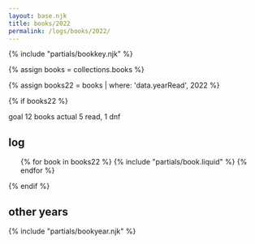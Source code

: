 ```yaml
---
layout: base.njk
title: books/2022
permalink: /logs/books/2022/
---
```


{% include "partials/bookkey.njk" %}

<p></p>

{% assign books = collections.books %}

{% assign books22 = books | where: 'data.yearRead', 2022 %}

{% if books22 %}

<div class="grid two-col-flex">
<div class="grid">
<span class="label">goal</span> <span>12 books</span>
<span class="label">actual</span> <span>5 read, 1 dnf</span>
</div>
</div>

## log

<ul class="log booklist">
  {% for book in books22 %}
  {% include "partials/book.liquid" %}
  {% endfor %}
</ul>
{% endif %}

## other years

{% include "partials/bookyear.njk" %}
